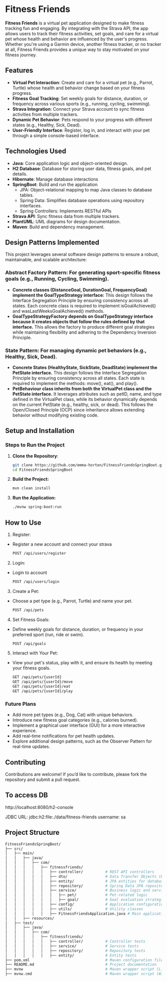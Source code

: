 # Fitness Friends

**Fitness Friends** is a virtual pet application designed to make fitness tracking fun and engaging. By integrating with the Strava API, the app allows users to track their fitness activities, set goals, and care for a virtual pet whose health and behavior are influenced by the user's progress. Whether you're using a Garmin device, another fitness tracker, or no tracker at all, Fitness Friends provides a unique way to stay motivated on your fitness journey.


## **Features**
- **Virtual Pet Interaction**: Create and care for a virtual pet (e.g., Parrot, Turtle) whose health and behavior change based on your fitness progress.
- **Fitness Goal Tracking**: Set weekly goals for distance, duration, or frequency across various sports (e.g., running, cycling, swimming).
- **Strava Integration**: Connect your Strava account to sync fitness activities from multiple trackers.
- **Dynamic Pet Behavior**: Pets respond to your progress with different states (e.g., Healthy, Sick, Dead).
- **User-Friendly Interface**: Register, log in, and interact with your pet through a simple console-based interface.


## **Technologies Used**
- **Java**: Core application logic and object-oriented design.
- **H2 Database**: Database for storing user data, fitness goals, and pet details.
- **Hibernate**: Manage database interactions
- **SpringBoot**: Build and run the application
  - JPA: Object-relational mapping to map Java classes to database tables.
  - Spring Data: Simplifies database operations using repository interfaces.
  - Spring Controllers: Implements RESTful APIs
- **Strava API**: Sync fitness data from multiple trackers.
- **PlantUML**: UML diagrams for design documentation.
- **Maven**: Build and dependency management.

## **Design Patterns Implemented**
This project leverages several software design patterns to ensure a robust, maintainable, and scalable architecture:

### **Abstract Factory Pattern**: For generating sport-specific fitness goals (e.g., Running, Cycling, Swimming).
- **Concrete classes (DistanceGoal, DurationGoal, FrequencyGoal) implement the GoalTypeStrategy interface:** This design follows the Interface Segregation Principle by ensuring consistency across all states. Each concrete class is required to implement isGoalAchieved() and wasLastWeeksGoalAchieved() methods. 
- **GoalTypeStrategyFactory depends on GoalTypeStrategy interface because it creates objects that follow the rules defined by that interface.** This allows the factory to produce different goal strategies while maintaining flexibility and adhering to the Dependency Inversion Principle.
### **State Pattern**: For managing dynamic pet behaviors (e.g., Healthy, Sick, Dead).
- **Concrete States (HealthyState, SickState, DeadState) implement the PetState interface.** This design follows the Interface Segregation Principle by ensuring consistency across all states. Each state is required to implement the methods: move(), eat(), and play().
- **PetBehaviour class inherits from both the VirtualPet class and the PetState interface.** It leverages attributes such as petID, name, and type defined in the VirtualPet class, while its behavior dynamically depends on the current PetState (e.g., healthy, sick, or dead). This follows the Open/Closed Principle (OCP) since inheritance allows extending behavior without modifying existing code.

## **Setup and Installation**

### **Steps to Run the Project**
1. **Clone the Repository**:
   ```bash
   git clone https://github.com/emma-horton/FitnessFriendsSpringBoot.git
   cd FitnessFriendsSpringBoot
   ```
2. **Build the Project:**
    ```bash
    mvn clean install
    ```
3. **Run the Application:**
    ```bash
    ./mvnw spring-boot:run
    ```

## **How to Use**
1. Register:
* Register a new account and connect your strava 
    ```bash
    POST /api/users/register
    ```
2. Login: 
* Login to account 
    ```bash
    POST /api/users/login
    ```
3. Create a Pet:
* Choose a pet type (e.g., Parrot, Turtle) and name your pet.
    ```bash
    POST /api/pets
    ```
4. Set Fitness Goals:
* Define weekly goals for distance, duration, or frequency in your preferred sport (run, ride or swim).
    ```bash
    POST /api/goals
    ```
5. Interact with Your Pet:
* View your pet's status, play with it, and ensure its health by meeting your fitness goals.
    ```bash
    GET /api/pets/{userId}
    GET /api/pets/{userId}/move
    GET /api/pets/{userId}/eat
    GET /api/pets/{userId}/play
    ```

### **Future Plans**
* Add more pet types (e.g., Dog, Cat) with unique behaviors.
* Introduce new fitness goal categories (e.g., calories burned).
* Implement a graphical user interface (GUI) for a more interactive experience.
* Add real-time notifications for pet health updates.
* Explore additional design patterns, such as the Observer Pattern for real-time updates.

## **Contributing**
Contributions are welcome! If you’d like to contribute, please fork the repository and submit a pull request.


## To access DB 
http://localhost:8080/h2-console

JDBC URL: jdbc:h2:file:./data/fitness-friends
username: sa

## Project Structure 
```bash
FitnessFriendsSpringBoot/
├── src/
│   ├── main/
│   │   ├── java/
│   │   │   ├── com/
│   │   │   │   ├── fitnessfriends/
│   │   │   │   │   ├── controller/          # REST API controllers
│   │   │   │   │   ├── dto/                 # Data Transfer Objects (DTOs)
│   │   │   │   │   ├── entity/              # JPA entities for database mapping
│   │   │   │   │   ├── repository/          # Spring Data JPA repositories
│   │   │   │   │   ├── service/             # Business logic and services
│   │   │   │   │   │   ├── pet/             # Pet-related logic
│   │   │   │   │   │   ├── goal/            # Goal evaluation strategies
│   │   │   │   │   ├── config/              # Application configuration
│   │   │   │   │   ├── utils/               # Utility classes
│   │   │   │   │   ├── FitnessFriendsApplication.java # Main application entry point
│   │   ├── resources/
│   ├── test/
│   │   ├── java/
│   │   │   ├── com/
│   │   │   │   ├── fitnessfriends/
│   │   │   │   │   ├── controller/          # Controller tests
│   │   │   │   │   ├── service/             # Service tests
│   │   │   │   │   ├── repository/          # Repository tests
│   │   │   │   │   ├── entity/              # Entity tests
├── pom.xml                                  # Maven configuration file
├── README.md                                # Project documentation
├── mvnw                                     # Maven wrapper script (Linux/Mac)
├── mvnw.cmd                                 # Maven wrapper script (Windows)
```
